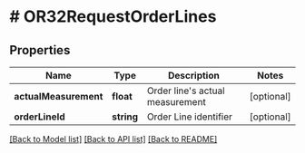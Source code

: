# # OR32RequestOrderLines

## Properties

Name | Type | Description | Notes
------------ | ------------- | ------------- | -------------
**actualMeasurement** | **float** | Order line&#39;s actual measurement | [optional]
**orderLineId** | **string** | Order Line identifier | [optional]

[[Back to Model list]](../../README.md#models) [[Back to API list]](../../README.md#endpoints) [[Back to README]](../../README.md)
